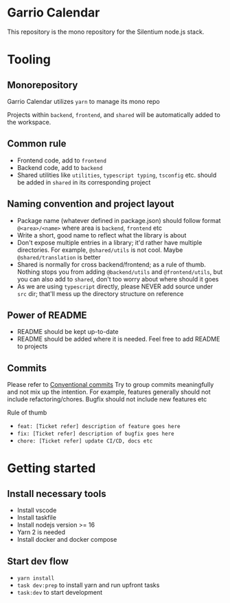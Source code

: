 # Garrio Calendar

This repository is the mono repository for the Silentium node.js stack.

# Tooling

## Monorepository
Garrio Calendar utilizes `yarn` to manage its mono repo

Projects within `backend`, `frontend`, and `shared` will be automatically added to the workspace.

## Common rule

- Frontend code, add to `frontend`
- Backend code, add to `backend`
- Shared utilities like `utilities`, `typescript typing`, `tsconfig` etc. should be added in `shared` in its corresponding project

## Naming convention and project layout

- Package name (whatever defined in package.json) should follow format `@<area>/<name>` where area is `backend`, `frontend` etc
- Write a short, good name to reflect what the library is about
- Don't expose multiple entries in a library; it'd rather have multiple directories. For example, `@shared/utils` is not cool. Maybe `@shared/translation` is better
- Shared is normally for cross backend/frontend; as a rule of thumb. Nothing stops you from adding `@backend/utils` and `@frontend/utils`, but you can also add to `shared`, don't too worry about where should it goes
- As we are using `typescript` directly, please NEVER add source under `src` dir; that'll mess up the directory structure on reference

## Power of README

- README should be kept up-to-date
- README should be added where it is needed. Feel free to add README to projects

## Commits

Please refer to [Conventional commits](https://www.conventionalcommits.org/en/v1.0.0/)
Try to group commits meaningfully and not mix up the intention. For example, features generally should not include refactoring/chores. Bugfix should not include new features etc

Rule of thumb
- `feat: [Ticket refer] description of feature goes here` 
- `fix: [Ticket refer] description of bugfix goes here`
- `chore: [Ticket refer] update CI/CD, docs etc` 

# Getting started

## Install necessary tools

- Install vscode
- Install taskfile
- Install nodejs version >= 16
- Yarn 2 is needed
- Install docker and docker compose

## Start dev flow

- `yarn install`
- `task dev:prep` to install yarn and run upfront tasks
- `task:dev` to start development